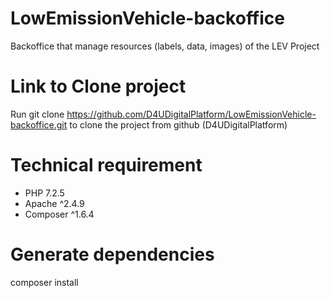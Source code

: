 # LowEmissionVehicle-backoffice
Backoffice that manage resources (labels, data, images) of the LEV Project

# Link to Clone project
Run git clone https://github.com/D4UDigitalPlatform/LowEmissionVehicle-backoffice.git to clone the project from github (D4UDigitalPlatform)

# Technical requirement
- PHP 7.2.5
- Apache ^2.4.9
- Composer ^1.6.4

# Generate dependencies
composer install